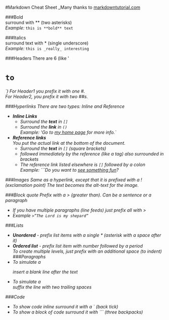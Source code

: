#Markdown Cheat Sheet
_Many thanks to [markdowntutorial.com](www.markdowntutorial.com)

###Bold    
surround with \*\* \(two asterisks)  
_Example:_ `this is **bold** text`

###Italics  
surround text with \* \(single underscore)  
_Example:_ `this is _really_ interesting`

###Headers
There are 6 \(like '<h1>` to `<h6>`)  For Header1 you prefix it with one \#.  
For Header2, you prefix it with two \#\#s. 

###Hyperlinks
There are two types:  Inline and Reference
* **Inline Links**
  * Surround the **text** in `[]`
  * Surround the **link** in `()`  
_Example:_  'Go to [my home page](dickdonohue.com) for more info.` 
* **Reference links**  
You put the actual link at the bottom of the document. 
  * Surround the **text** in `[]` \(square brackets)
  * followed immediately by the reference \(like a tag\) also surrounded in brackets
  * The reference link listed elsewhere is `[]` followed by a colon  
_Example:_ ```Do you want to [see something fun][a fun place]?

[a fun place]: www.github.com```

###Images
Same as a hyperlink, except that it is prefixed with a \! \(exclamation point)
The text becomes the alt-text for the image.   

###Block quote
Prefix with a \> \(greater than).  Can be a sentence or a paragraph 
* If you have multiple paragraphs (line feeds) just prefix all with >
* _Example_    `>”The Lord is my shepard”`

###Lists
* **Unordered** - prefix list items with a single \* \(asterisk with a space after it)
* **Ordered list** - prefix list item with number followed by a period  
To create multiple levels, just prefix with an additional space \(to indent)
###Paragraphs
* To simulate a <p> insert a blank line after the text
* To simulate a <br> suffix the line with two trailing spaces

###Code 
* To show code inline surround it with a \` \(back tick)
* To show a block of code surround it with \`\`\` \(three backpacks)
